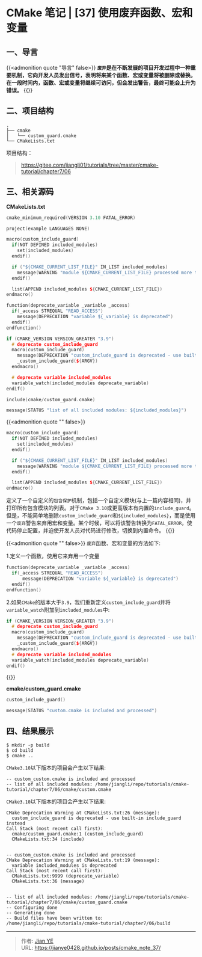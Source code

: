 # CMake 笔记 | [37] 使用废弃函数、宏和变量


## 一、导言

{{<admonition quote "导言" false>}}
**`废弃`是在不断发展的项目开发过程中一种重要机制，它向开发人员发出信号，表明将来某个函数、宏或变量将被删除或替换。在一段时间内，函数、宏或变量将继续可访问，但会发出警告，最终可能会上升为错误。**
{{</admonition>}}


## 二、项目结构

```shell
.
├── cmake
│   └── custom_guard.cmake
└── CMakeLists.txt
```

项目结构：

> https://gitee.com/jiangli01/tutorials/tree/master/cmake-tutorial/chapter7/06


## 三、相关源码

**CMakeLists.txt**

```c++
cmake_minimum_required(VERSION 3.10 FATAL_ERROR)

project(example LANGUAGES NONE)

macro(custom_include_guard)
  if(NOT DEFINED included_modules)
    set(included_modules)
  endif()

  if ("${CMAKE_CURRENT_LIST_FILE}" IN_LIST included_modules)
    message(WARNING "module ${CMAKE_CURRENT_LIST_FILE} processed more than once")
  endif()

  list(APPEND included_modules ${CMAKE_CURRENT_LIST_FILE})
endmacro()

function(deprecate_variable _variable _access)
  if(_access STREQUAL "READ_ACCESS")
    message(DEPRECATION "variable ${_variable} is deprecated")
  endif()
endfunction()

if (CMAKE_VERSION VERSION_GREATER "3.9")
  # deprecate custom_include_guard
  macro(custom_include_guard)
    message(DEPRECATION "custom_include_guard is deprecated - use built-in include_guard instead")
    _custom_include_guard(${ARGV})
  endmacro()

  # deprecate variable included_modules
  variable_watch(included_modules deprecate_variable)
endif()

include(cmake/custom_guard.cmake)

message(STATUS "list of all included modules: ${included_modules}")
```
{{<admonition quote "" false>}}
```c++
macro(custom_include_guard)
  if(NOT DEFINED included_modules)
    set(included_modules)
  endif()

  if ("${CMAKE_CURRENT_LIST_FILE}" IN_LIST included_modules)
    message(WARNING "module ${CMAKE_CURRENT_LIST_FILE} processed more than once")
  endif()

  list(APPEND included_modules ${CMAKE_CURRENT_LIST_FILE})
endmacro()
```

定义了一个自定义的`包含保护`机制，包括一个自定义模块(与上一篇内容相同)，并打印所有包含模块的列表。对于`CMake 3.10`或更高版本有内置的`include_guard`。但是，不能简单地删除`custom_include_guard`和`${included_modules}`，而是使用一个`废弃`警告来弃用宏和变量。某个时候，可以将该警告转换为`FATAL_ERROR`，使代码停止配置，并迫使开发人员对代码进行修改，切换到内置命令。
{{</admonition>}}

{{<admonition quote "" false>}}
`废弃`函数、宏和变量的方法如下:

1.定义一个函数，使用它来弃用一个变量

```c++
function(deprecate_variable _variable _access)
  if(_access STREQUAL "READ_ACCESS")
      message(DEPRECATION "variable ${_variable} is deprecated")
  endif()
endfunction()
```

2.如果`CMake`的版本大于`3.9`，我们重新定义`custom_include_guard`并将`variable_watch`附加到`included_modules`中:

```c++
if (CMAKE_VERSION VERSION_GREATER "3.9")
  # deprecate custom_include_guard
  macro(custom_include_guard)
    message(DEPRECATION "custom_include_guard is deprecated - use built-in include_guard instead")
    _custom_include_guard(${ARGV})
  endmacro()
  # deprecate variable included_modules
  variable_watch(included_modules deprecate_variable)
endif()
```
{{</admonition>}}

**cmake/custom_guard.cmake**

```c++
custom_include_guard()

message(STATUS "custom.cmake is included and processed")
```

## 四、结果展示

```shell
$ mkdir -p build
$ cd build
$ cmake ..
```

`CMake3.10`以下版本的项目会产生以下结果:

```shell
-- custom_custom.cmake is included and processed
-- list of all included modules: /home/jiangli/repo/tutorials/cmake-tutorial/chapter7/06/cmake/custom.cmake
```

`CMake3.10`以下版本的项目会产生以下结果:

```shell
CMake Deprecation Warning at CMakeLists.txt:26 (message):
  custom_include_guard is deprecated - use built-in include_guard instead
Call Stack (most recent call first):
  cmake/custom_guard.cmake:1 (custom_include_guard)
  CMakeLists.txt:34 (include)


-- custom_custom.cmake is included and processed
CMake Deprecation Warning at CMakeLists.txt:19 (message):
  variable included_modules is deprecated
Call Stack (most recent call first):
  CMakeLists.txt:9999 (deprecate_variable)
  CMakeLists.txt:36 (message)


-- list of all included modules: /home/jiangli/repo/tutorials/cmake-tutorial/chapter7/06/cmake/custom_guard.cmake
-- Configuring done
-- Generating done
-- Build files have been written to: /home/jiangli/repo/tutorials/cmake-tutorial/chapter7/06/build
```


---

> 作者: [Jian YE](https://github.com/jianye0428)  
> URL: https://jianye0428.github.io/posts/cmake_note_37/  

